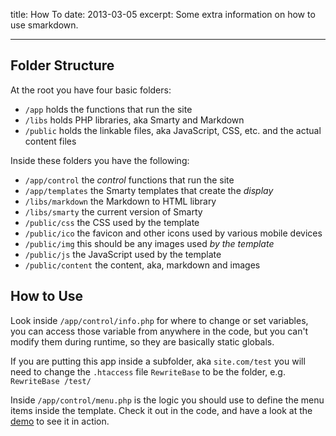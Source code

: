title: How To
date: 2013-03-05
excerpt: Some extra information on how to use smarkdown.

---

Folder Structure
----------------

At the root you have four basic folders:

* `/app` holds the functions that run the site
* `/libs` holds PHP libraries, aka Smarty and Markdown
* `/public` holds the linkable files, aka JavaScript, CSS, etc. and the actual content files

Inside these folders you have the following:

* `/app/control` the *control* functions that run the site
* `/app/templates` the Smarty templates that create the *display*
* `/libs/markdown` the Markdown to HTML library
* `/libs/smarty` the current version of Smarty
* `/public/css` the CSS used by the template
* `/public/ico` the favicon and other icons used by various mobile devices
* `/public/img` this should be any images used *by the template*
* `/public/js` the JavaScript used by the template
* `/public/content` the content, aka, markdown and images

How to Use
----------

Look inside `/app/control/info.php` for where to change or set variables, you
can access those variable from anywhere in the code, but you can't modify them
during runtime, so they are basically static globals.

If you are putting this app inside a subfolder, aka `site.com/test` you will
need to change the `.htaccess` file `RewriteBase` to be the folder, e.g. `RewriteBase /test/`

Inside `/app/control/menu.php` is the logic you should use to define the menu
items inside the template. Check it out in the code, and have a look at
the [demo][demo] to see it in action.



[demo]: http://smarkdown.tobiaslabs.com "Demo of this site in use"